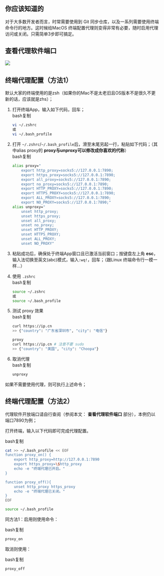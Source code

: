 ## 你应该知道的

对于大多数开发者而言，时常需要使用到 Git 同步仓库，以及一系列需要使用终端命令行的地方。这时候给MacOS 终端配置代理则变得非常有必要，随时启用代理访问或关闭。只需简单3步即可搞定。

## 查看代理软件端口

​![](https://static.zhuanlanjia.com:57314/dcu/img/733cd7ef9ae84089a20fa613b8ecf261.png)​

## 终端代理配置（方法1）

默认大家的终端使用的是zsh（如果你的Mac不是太老旧且OS版本不是很久不更新的话，应该就是zhs）；

1. 打开终端App，输入如下代码，回车；  
    bash复制

    ```bash
    vi ~/.zshrc
    或
    vi ~/.bash_profile
    ```
2. 打开 `~/.zshrc`​/`~/.bash_profile`​ 后，滑至末尾另起一行，粘贴如下代码；（其中alias proxy的 **proxy与unproxy可以修改成你喜欢的代称**）  
    bash复制

    ```bash
    alias proxy="
        export http_proxy=socks5://127.0.0.1:7890;
        export https_proxy=socks5://127.0.0.1:7890;
        export all_proxy=socks5://127.0.0.1:7890;
        export no_proxy=socks5://127.0.0.1:7890;
        export HTTP_PROXY=socks5://127.0.0.1:7890;
        export HTTPS_PROXY=socks5://127.0.0.1:7890;
        export ALL_PROXY=socks5://127.0.0.1:7890;
        export NO_PROXY=socks5://127.0.0.1:7890;"
    alias unproxy="
        unset http_proxy;
        unset https_proxy;
        unset all_proxy;
        unset no_proxy;
        unset HTTP_PROXY;
        unset HTTPS_PROXY;
        unset ALL_PROXY;
        unset NO_PROXY"
    ```
3. 粘贴成功后，确保处于终端App窗口且已激活当前窗口；按键盘左上角 **esc**，输入法切换至英文(abc)模式，输入`:wq!`​，回车；（跟Linux 终端命令行一模一样...）
4. 使用 `.zshrc`​  
    bash复制

    ```bash
    source ~/.zshrc
    或
    source ~/.bash_profile
    ```
5. 测试 proxy 效果  
    bash复制

    ```bash
    curl https://ip.cn
    >> {"country": "广东省深圳市", "city": "电信"}

    proxy
    curl https://ip.cn # 注意不要 sudo
    >> {"country": "美国", "city": "Choopa"}
    ```
6. 取消代理  
    bash复制

    ```bash
    unproxy
    ```

如果不需要使用代理，则可执行上述命令；

## 终端代理配置（方法2）

代理软件开放端口请自行查阅（参阅本文： **查看代理软件端口** 部分），本例仍以端口7890为例；

打开终端，输入以下代码即可完成代理配置。

bash复制

```bash
cat >> ~/.bash_profile << EOF
function proxy_on() {
    export http_proxy=http://127.0.0.1:7890
    export https_proxy=\$http_proxy
    echo -e "终端代理已开启。"
}

function proxy_off(){
    unset http_proxy https_proxy
    echo -e "终端代理已关闭。"
}
EOF

source ~/.bash_profile
```

同方法1：启用则使用命令：

bash复制

```bash
proxy_on
```

取消则使用：

bash复制

```bash
proxy_off
```

‍
